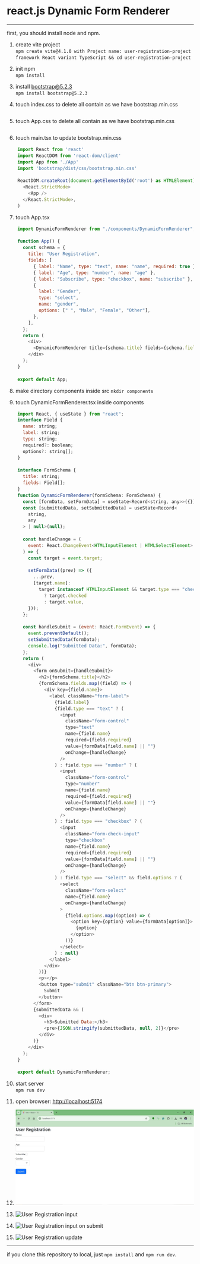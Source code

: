 # react.js Dynamic Form Renderer
---
first, you should install node and npm.

1. create vite project  
    `npm create vite@4.1.0 with Project name: user-registration-project framework React variant TypeScript && cd user-registration-project`

2. init npm  
    `npm install`

3. install bootstrap@5.2.3  
    `npm install bootstrap@5.2.3`

4. touch index.css to delete all contain as we have bootstrap.min.css
```javascript

```

5. touch App.css to delete all contain as we have bootstrap.min.css
```javascript

```

6. touch main.tsx to update bootstrap.min.css
```javascript
    import React from 'react'
    import ReactDOM from 'react-dom/client'
    import App from './App'
    import 'bootstrap/dist/css/bootstrap.min.css'

    ReactDOM.createRoot(document.getElementById('root') as HTMLElement).render(
      <React.StrictMode>
        <App />
      </React.StrictMode>,
    )
```

7. touch App.tsx
```javascript
    import DynamicFormRenderer from "./components/DynamicFormRenderer";

    function App() {
      const schema = {
        title: "User Registration",
        fields: [
          { label: "Name", type: "text", name: "name", required: true },
          { label: "Age", type: "number", name: "age" },
          { label: "Subscribe", type: "checkbox", name: "subscribe" },
          {
            label: "Gender",
            type: "select",
            name: "gender",
            options: [" ", "Male", "Female", "Other"],
          },
        ],
      };
      return (
        <div>
          <DynamicFormRenderer title={schema.title} fields={schema.fields} />
        </div>
      );
    }

    export default App;
```

8. make directory components inside src 
    `mkdir components`

9. touch DynamicFormRenderer.tsx inside components
```javascript
    import React, { useState } from "react";
    interface Field {
      name: string;
      label: string;
      type: string;
      required?: boolean;
      options?: string[];
    }

    interface FormSchema {
      title: string;
      fields: Field[];
    }
    function DynamicFormRenderer(formSchema: FormSchema) {
      const [formData, setFormData] = useState<Record<string, any>>({});
      const [submittedData, setSubmittedData] = useState<Record<
        string,
        any
      > | null>(null);

      const handleChange = (
        event: React.ChangeEvent<HTMLInputElement | HTMLSelectElement>
      ) => {
        const target = event.target;

        setFormData((prev) => ({
          ...prev,
          [target.name]:
            target instanceof HTMLInputElement && target.type === "checkbox"
              ? target.checked
              : target.value,
        }));
      };

      const handleSubmit = (event: React.FormEvent) => {
        event.preventDefault();
        setSubmittedData(formData);
        console.log("Submitted Data:", formData);
      };
      return (
        <div>
          <form onSubmit={handleSubmit}>
            <h2>{formSchema.title}</h2>
            {formSchema.fields.map((field) => (
              <div key={field.name}>
                <label className="form-label">
                  {field.label}
                  {field.type === "text" ? (
                    <input
                      className="form-control"
                      type="text"
                      name={field.name}
                      required={field.required}
                      value={formData[field.name] || ""}
                      onChange={handleChange}
                    />
                  ) : field.type === "number" ? (
                    <input
                      className="form-control"
                      type="number"
                      name={field.name}
                      required={field.required}
                      value={formData[field.name] || ""}
                      onChange={handleChange}
                    />
                  ) : field.type === "checkbox" ? (
                    <input
                      className="form-check-input"
                      type="checkbox"
                      name={field.name}
                      required={field.required}
                      value={formData[field.name] || ""}
                      onChange={handleChange}
                    />
                  ) : field.type === "select" && field.options ? (
                    <select
                      className="form-select"
                      name={field.name}
                      onChange={handleChange}
                    >
                      {field.options.map((option) => (
                        <option key={option} value={formData[option]}>
                          {option}
                        </option>
                      ))}
                    </select>
                  ) : null}
                </label>
              </div>
            ))}
            <p></p>
            <button type="submit" className="btn btn-primary">
              Submit
            </button>
          </form>
          {submittedData && (
            <div>
              <h3>Submitted Data:</h3>
              <pre>{JSON.stringify(submittedData, null, 2)}</pre>
            </div>
          )}
        </div>
      );
    }

    export default DynamicFormRenderer;

```

10. start server  
    `npm run dev`

11. open browser: [http://localhost:5174](http://localhost:5174)

12. ![react Dynamic Form Renderer application default input page ](https://github.com/abhayraghuvanshi/user-registration-project/blob/main/Application_input_screen_1.JPG?raw=true)

13. ![ User Registration input ](image_url_2)

14. ![ User Registration input on submit ](image_url_3)

15. ![ User Registration update ](image_url_4)

---
if you clone this repository to local, just `npm install` and `npm run dev`.
